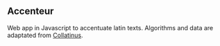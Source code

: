 ## Accenteur

Web app in Javascript to accentuate latin texts.
Algorithms and data are adaptated from [Collatinus](https://github.com/biblissima/collatinus).
